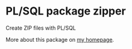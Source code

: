 # PL/SQL package zipper

Create ZIP files with PL/SQL

More about this package on [my homepage](https://renenyffenegger.ch/notes/development/databases/Oracle/PL-SQL/libs/personal/zipper).
